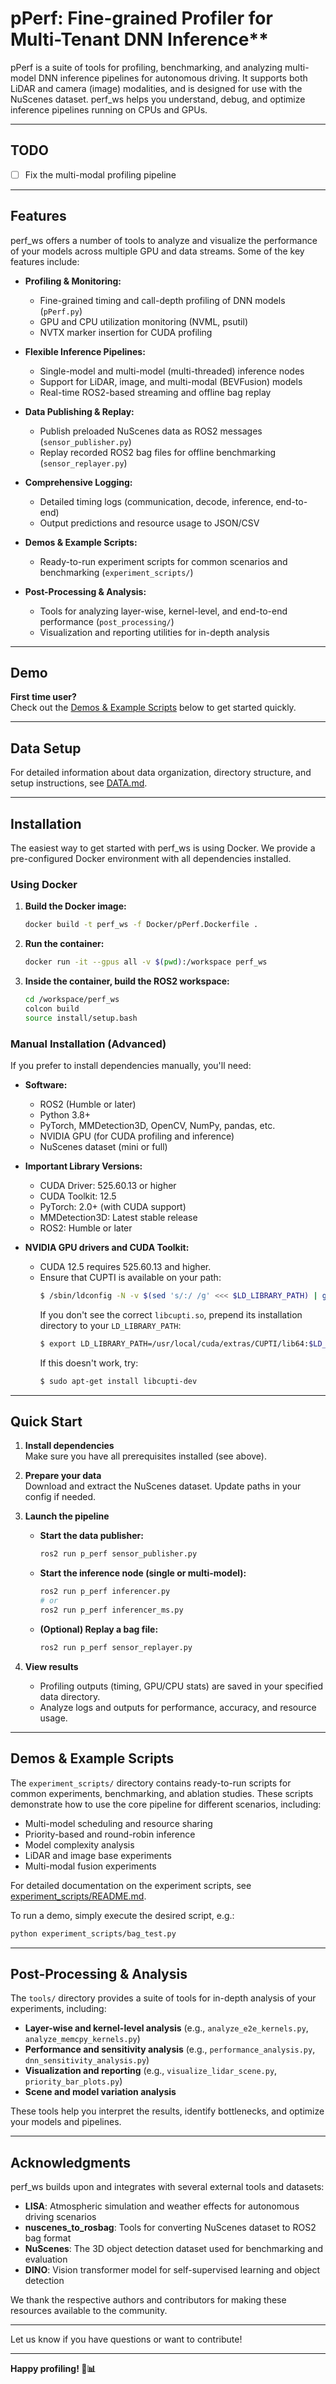 # pPerf: Fine-grained Profiler for Multi-Tenant DNN Inference**

pPerf is a suite of tools for profiling, benchmarking, and analyzing multi-model DNN inference pipelines for autonomous driving. It supports both LiDAR and camera (image) modalities, and is designed for use with the NuScenes dataset. perf_ws helps you understand, debug, and optimize inference pipelines running on CPUs and GPUs.

---

## TODO

- [ ] Fix the multi-modal profiling pipeline

---

## Features

perf_ws offers a number of tools to analyze and visualize the performance of your models across multiple GPU and data streams. Some of the key features include:

- **Profiling & Monitoring:**  
  - Fine-grained timing and call-depth profiling of DNN models (`pPerf.py`)
  - GPU and CPU utilization monitoring (NVML, psutil)
  - NVTX marker insertion for CUDA profiling

- **Flexible Inference Pipelines:**  
  - Single-model and multi-model (multi-threaded) inference nodes
  - Support for LiDAR, image, and multi-modal (BEVFusion) models
  - Real-time ROS2-based streaming and offline bag replay

- **Data Publishing & Replay:**  
  - Publish preloaded NuScenes data as ROS2 messages (`sensor_publisher.py`)
  - Replay recorded ROS2 bag files for offline benchmarking (`sensor_replayer.py`)

- **Comprehensive Logging:**  
  - Detailed timing logs (communication, decode, inference, end-to-end)
  - Output predictions and resource usage to JSON/CSV

- **Demos & Example Scripts:**
  - Ready-to-run experiment scripts for common scenarios and benchmarking (`experiment_scripts/`)

- **Post-Processing & Analysis:**
  - Tools for analyzing layer-wise, kernel-level, and end-to-end performance (`post_processing/`)
  - Visualization and reporting utilities for in-depth analysis

---

## Demo

**First time user?**  
Check out the [Demos & Example Scripts](#demos--example-scripts) below to get started quickly.

---

## Data Setup

For detailed information about data organization, directory structure, and setup instructions, see [DATA.md](DATA.md).

---

## Installation

The easiest way to get started with perf_ws is using Docker. We provide a pre-configured Docker environment with all dependencies installed.

### Using Docker

1. **Build the Docker image:**
   ```bash
   docker build -t perf_ws -f Docker/pPerf.Dockerfile .
   ```

2. **Run the container:**
   ```bash
   docker run -it --gpus all -v $(pwd):/workspace perf_ws
   ```

3. **Inside the container, build the ROS2 workspace:**
   ```bash
   cd /workspace/perf_ws
   colcon build
   source install/setup.bash
   ```

### Manual Installation (Advanced)

If you prefer to install dependencies manually, you'll need:

- **Software:**
  - ROS2 (Humble or later)
  - Python 3.8+
  - PyTorch, MMDetection3D, OpenCV, NumPy, pandas, etc.
  - NVIDIA GPU (for CUDA profiling and inference)
  - NuScenes dataset (mini or full)

- **Important Library Versions:**
  - CUDA Driver: 525.60.13 or higher
  - CUDA Toolkit: 12.5
  - PyTorch: 2.0+ (with CUDA support)
  - MMDetection3D: Latest stable release
  - ROS2: Humble or later

- **NVIDIA GPU drivers and CUDA Toolkit:**
  - CUDA 12.5 requires 525.60.13 and higher.
  - Ensure that CUPTI is available on your path:
    ```bash
    $ /sbin/ldconfig -N -v $(sed 's/:/ /g' <<< $LD_LIBRARY_PATH) | grep libcupti
    ```
    If you don't see the correct `libcupti.so`, prepend its installation directory to your `LD_LIBRARY_PATH`:
    ```bash
    $ export LD_LIBRARY_PATH=/usr/local/cuda/extras/CUPTI/lib64:$LD_LIBRARY_PATH
    ```
    If this doesn't work, try:
    ```bash
    $ sudo apt-get install libcupti-dev
    ```

---

## Quick Start

1. **Install dependencies**  
   Make sure you have all prerequisites installed (see above).

2. **Prepare your data**  
   Download and extract the NuScenes dataset. Update paths in your config if needed.

3. **Launch the pipeline**

   - **Start the data publisher:**
     ```bash
     ros2 run p_perf sensor_publisher.py
     ```

   - **Start the inference node (single or multi-model):**
     ```bash
     ros2 run p_perf inferencer.py
     # or
     ros2 run p_perf inferencer_ms.py
     ```

   - **(Optional) Replay a bag file:**
     ```bash
     ros2 run p_perf sensor_replayer.py
     ```

4. **View results**  
   - Profiling outputs (timing, GPU/CPU stats) are saved in your specified data directory.
   - Analyze logs and outputs for performance, accuracy, and resource usage.

---

## Demos & Example Scripts

The `experiment_scripts/` directory contains ready-to-run scripts for common experiments, benchmarking, and ablation studies. These scripts demonstrate how to use the core pipeline for different scenarios, including:

- Multi-model scheduling and resource sharing
- Priority-based and round-robin inference
- Model complexity analysis
- LiDAR and image base experiments
- Multi-modal fusion experiments

For detailed documentation on the experiment scripts, see [experiment_scripts/README.md](experiment_scripts/README.md).

To run a demo, simply execute the desired script, e.g.:
```bash
python experiment_scripts/bag_test.py
```

---

## Post-Processing & Analysis

The `tools/` directory provides a suite of tools for in-depth analysis of your experiments, including:

- **Layer-wise and kernel-level analysis** (e.g., `analyze_e2e_kernels.py`, `analyze_memcpy_kernels.py`)
- **Performance and sensitivity analysis** (e.g., `performance_analysis.py`, `dnn_sensitivity_analysis.py`)
- **Visualization and reporting** (e.g., `visualize_lidar_scene.py`, `priority_bar_plots.py`)
- **Scene and model variation analysis**

These tools help you interpret the results, identify bottlenecks, and optimize your models and pipelines.

---

## Acknowledgments

perf_ws builds upon and integrates with several external tools and datasets:

- **LISA**: Atmospheric simulation and weather effects for autonomous driving scenarios
- **nuscenes_to_rosbag**: Tools for converting NuScenes dataset to ROS2 bag format
- **NuScenes**: The 3D object detection dataset used for benchmarking and evaluation
- **DINO**: Vision transformer model for self-supervised learning and object detection

We thank the respective authors and contributors for making these resources available to the community.

---

Let us know if you have questions or want to contribute!

---

**Happy profiling! 🚗📊**
